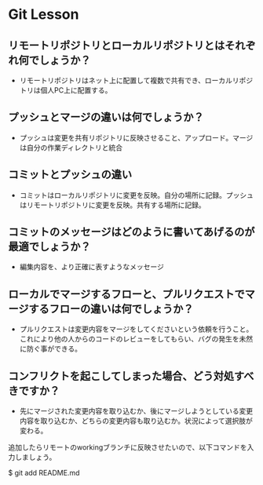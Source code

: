 # Git Lesson

## リモートリポジトリとローカルリポジトリとはそれぞれ何でしょうか？
 - リモートリポジトリはネット上に配置して複数で共有でき、ローカルリポジトリは個人PC上に配置する。


## プッシュとマージの違いは何でしょうか？
 - プッシュは変更を共有リポジトリに反映させること、アップロード。マージは自分の作業ディレクトリと統合


## コミットとプッシュの違い
 - コミットはローカルリポジトリに変更を反映。自分の場所に記録。プッシュはリモートリポジトリに変更を反映。共有する場所に記録。


## コミットのメッセージはどのように書いてあげるのが最適でしょうか？
 - 編集内容を、より正確に表すようなメッセージ


## ローカルでマージするフローと、プルリクエストでマージするフローの違いは何でしょうか？
 - プルリクエストは変更内容をマージをしてくださいという依頼を行うこと。これにより他の人からのコードのレビューをしてもらい、バグの発生を未然に防ぐ事ができる。


## コンフリクトを起こしてしまった場合、どう対処すべきですか？
 - 先にマージされた変更内容を取り込むか、後にマージしようとしている変更内容を取り込むか、どちらの変更内容も取り込むか。状況によって選択肢が変わる。

追加したらリモートのworkingブランチに反映させたいので、以下コマンドを入力しましょう。

$ git add README.md